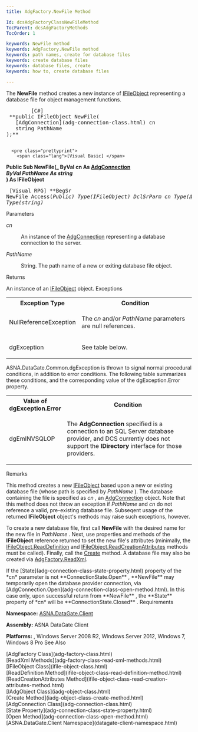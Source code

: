 ```yaml
---
title: AdgFactory.NewFile Method

Id: dcsAdgFactoryClassNewFileMethod
TocParent: dcsAdgFactoryMethods
TocOrder: 1

keywords: NewFile method
keywords: AdgFactory.NewFile method
keywords: path names, create for database files
keywords: create database files
keywords: database files, create
keywords: how to, create database files

---
```


The **NewFile** method creates a new instance of [IFileObject](ifile-object-class.html) representing a database file for object management functions.
<pre class="prettyprint">
        <span class="lang">[C#]</span>
 **public IFileObject NewFile(
   [AdgConnection](adg-connection-class.html) cn
   string PathName
);** 
      </pre>
      <pre class="prettyprint">
        <span class="lang">[Visual Basic] </span>
 **Public Sub NewFile(_ 
   ByVal cn As [AdgConnection](adg-connection-class.html)_<br />   ByVal PathName As string_      <br /> ) As IFileObject** 
      </pre>
      <pre class="prettyprint">
        <span class="lang">[Visual RPG]</span>
 **BegSr NewFile Access(*Public) Type(IFileObject)
   DclSrParm cn Type([AdgConnection](adg-connection-class.html))
   DclSrParm PathName Type(*string)** 
      </pre>

Parameters

<dl>
        <dt />
</dl>

*cn* 
<dl>
        <dd>

An instance of the [AdgConnection](adg-connection-class.html) representing a database connection to the server.
</dd>
        <dt />
</dl>

*PathName* 
<dl>
        <dd>

String. The path name of a new or exiting database file object.
</dd>
</dl>

Returns

An instance of an [IFileObject](ifile-object-class.html) object.
Exceptions

<table class="dtTABLE" id="table2" style="border-spacing: 0px; x-cell-content-align: Top" cellspacing="0" x-use-null-cells="x-use-null-cells">
          <colgroup span="1">
            <col span="1" style="FONT-WEIGHT: bold; WIDTH: 30%" />
            <col span="1" style="WIDTH: 70%" />
          </colgroup>
          <tr>
            <th colspan="1" rowspan="1">
										Exception Type
									</th>
            <th colspan="1" rowspan="1">
										Condition
									</th>
          </tr>
          <tr>
            <td colspan="1" rowspan="1">

NullReferenceException
</td>
            <td colspan="1" rowspan="1">

The *cn* and/or *PathName* parameters are null references.
</td>
          </tr>
          <tr>
            <td colspan="1" rowspan="1">

dgException
</td>
            <td colspan="1" rowspan="1">

See table below.
</td>
          </tr>
</table>

ASNA.DataGate.Common.dgException is thrown to signal normal procedural conditions, in addition to error conditions. The following table summarizes these conditions, and the corresponding value of the <span>dgException.Error</span> property.
<table class="dtTABLE" id="table3" style="border-spacing: 0px; x-cell-content-align: Top" cellspacing="0" x-use-null-cells="x-use-null-cells">
          <colgroup span="1">
            <col span="1" style="FONT-WEIGHT: bold; WIDTH: 20%" />
            <col span="1" style="WIDTH: 70%" />
          </colgroup>
          <tr>
            <th colspan="1" rowspan="1">
										Value of dgException.Error
									</th>
            <th colspan="1" rowspan="1">
										Condition
									</th>
          </tr>
          <tr>
            <td colspan="1" rowspan="1">

dgEmINVSQLOP 
</td>
            <td colspan="1" rowspan="1">

The **AdgConnection** specified is a connection to an SQL Server database provider, and DCS currently does not support the **IDirectory** interface for those providers.
</td>
          </tr>
</table>

Remarks

This method creates a new [IFileObject](ifile-object-class.html) based upon a new or existing database file (whose path is specified by *PathName* ). The database containing the file is specified as *cn* , an [ AdgConnection](adg-connection-class-state-property.html) object. Note that this method does not throw an exception if *PathName* and *cn* do not reference a valid, pre-existing database file. Subseqent usage of the returned **IFileObject** object's methods may raise such exceptions, however. 

To create a new database file, first call **NewFile** with the desired name for the new file in *PathName* . Next, use properties and methods of the **IFileObject** reference returned to set the new file's attributes (minimally, the [ IFileObject.ReadDefinition](ifile-object-class-read-definition-method.html) and [ IFileObject.ReadCreationAttributes](ifile-object-class-read-creation-attributes-method.html) methods must be called). Finally, call the [Create](iadg-object-class-create-method.html) method. A database file may also be created via [ AdgFactory.ReadXml](adg-factory-class-read-xml-methods.html).

<p class="normal">If the [State](adg-connection-class-state-property.html) property of the *cn* parameter is not **ConnectionState.Open** , **NewFile** may temporarily open the database provider connection, via [AdgConnection.Open](adg-connection-class-open-method.html). In this case only, upon successful return from **NewFile** , the **State** property of *cn* will be **ConnectionState.Closed** .
Requirements

<span> **Namespace:** [ASNA.DataGate.Client](datagate-client-namespace.html) </span> 

<span> **Assembly:** ASNA DataGate Client</span> 

<span> **Platforms:** , Windows Server 2008 R2, Windows Server 2012, Windows 7, Windows 8</span> Pro
See 
Also

<dl />
      [AdgFactory Class](adg-factory-class.html)
      <br />
      [ReadXml Methods](adg-factory-class-read-xml-methods.html)
      <br />
      [IFileObject Class](ifile-object-class.html)
      <br />
      [ReadDefinition Method](ifile-object-class-read-definition-method.html)
      <br />
      [ReadCreationAttributes 
					Method](ifile-object-class-read-creation-attributes-method.html)
      <br />
      [IAdgObject Class](iadg-object-class.html)
      <br />
      [Create Method](iadg-object-class-create-method.html)
      <br />
      [AdgConnection Class](adg-connection-class.html)
      <br />
      [State Property](adg-connection-class-state-property.html)
      <br />
      [Open Method](adg-connection-class-open-method.html)
      <br />
      [ASNA.DataGate.Client Namespace](datagate-client-namespace.html)

